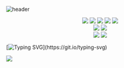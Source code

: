 ![header](https://capsule-render.vercel.app/api?type=cylinder&height=200&color=gradient&text=BOBx5%20Github&descAlign=78)
<div align="center">
    <img src="https://img.shields.io/badge/C%23-512BD4?style=flat&logo=csharp&logoColor=white"/>
    <img src="https://img.shields.io/badge/WPF-512BD4?style=flat&logo=.NET&logoColor=white"/>
    <img src="https://img.shields.io/badge/Winform-512BD4?style=flat&logo=.NET&logoColor=white"/>
    <img src="https://img.shields.io/badge/ASP.NET Core-512BD4?style=flat&logo=.NET&logoColor=white"/>
    <img src="https://img.shields.io/badge/EntityFramework-512BD4?style=flat&logo=.NET&logoColor=white"/>
</div>
<div align="center">
    <img src="https://img.shields.io/badge/PowerShell-5391FE?style=flat&logo=powershell&logoColor=white"/>
    <img src="https://img.shields.io/badge/Docker-2496ED?style=flat&logo=Docker&logoColor=white"/>
</div>
<div align="center">
    <img src="https://img.shields.io/badge/GitHub-181717?style=flat&logo=GitHub&logoColor=white"/>
    <img src="https://img.shields.io/badge/GitLab-FC6D26?style=flat&logo=GitLab&logoColor=white"/>
</div>

[![Typing SVG](https://readme-typing-svg.demolab.com?font=Nanum+Gothic&pause=1000&random=false&width=435&lines=%EB%8B%B7%EB%84%B7%EC%9D%84+%EC%A2%8B%EC%95%84%ED%95%98%EB%8A%94+5%EB%85%84%EC%B0%A8+%EA%B0%9C%EB%B0%9C%EC%9E%90%EC%9E%85%EB%8B%88%EB%8B%A4.)](https://git.io/typing-svg)

<img src="https://github-readme-stats.vercel.app/api/top-langs/?username=BOBx5&layout=compact&theme=github_dark"><br><br>

<!--
<img src="https://github-readme-stats.vercel.app/api?username=BOBx5&show_icons=true&theme=github_dark">
![BOBx5's GitHub stats](https://github-readme-stats.vercel.app/api?username=BOBx5&show_icons=true&theme=ambient_gradient)


**BOBx5/BOBx5** is a ✨ _special_ ✨ repository because its `README.md` (this file) appears on your GitHub profile.

Here are some ideas to get you start![csharp](https://github.com/BOBx5/BOBx5/assets/55046528/de69e5a7-19a9-4eca-9b0e-b7d819cf9198)
ed:

- 🔭 I’m currently working on ...
- 🌱 I’m currently learning ...
- 👯 I’m looking to collaborate on ...
- 🤔 I’m looking for help with ...
- 💬 Ask me about ...
- 📫 How to reach me: ...
- 😄 Pronouns: ...
- ⚡ Fun fact: ...
-->
